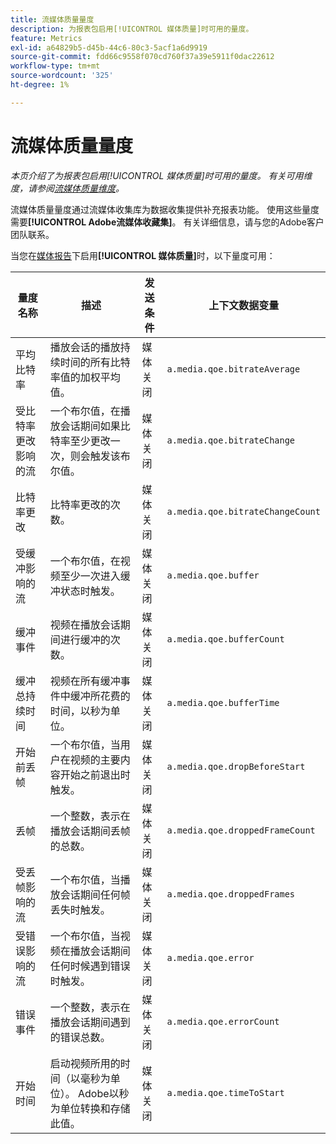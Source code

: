 ```yaml
---
title: 流媒体质量量度
description: 为报表包启用[!UICONTROL 媒体质量]时可用的量度。
feature: Metrics
exl-id: a64829b5-d45b-44c6-80c3-5acf1a6d9919
source-git-commit: fdd66c9558f070cd760f37a39e5911f0dac22612
workflow-type: tm+mt
source-wordcount: '325'
ht-degree: 1%

---
```


# 流媒体质量量度

*本页介绍了为报表包启用[!UICONTROL 媒体质量]时可用的量度。 有关可用维度，请参阅[流媒体质量维度](../dimensions/sm-quality.md)。*

流媒体质量量度通过流媒体收集库为数据收集提供补充报表功能。 使用这些量度需要&#x200B;**[!UICONTROL Adobe流媒体收藏集]**。 有关详细信息，请与您的Adobe客户团队联系。

当您在[媒体报告](/help/admin/admin/c-manage-report-suites/c-edit-report-suites/media-management.md)下启用&#x200B;**[!UICONTROL 媒体质量]**&#x200B;时，以下量度可用：

| 量度名称 | 描述 | 发送条件 | 上下文数据变量 |
| --- | --- | --- | --- |
| 平均比特率 | 播放会话的播放持续时间的所有比特率值的加权平均值。 | 媒体关闭 | `a.media.qoe.bitrateAverage` |
| 受比特率更改影响的流 | 一个布尔值，在播放会话期间如果比特率至少更改一次，则会触发该布尔值。 | 媒体关闭 | `a.media.qoe.bitrateChange` |
| 比特率更改 | 比特率更改的次数。 | 媒体关闭 | `a.media.qoe.bitrateChangeCount` |
| 受缓冲影响的流 | 一个布尔值，在视频至少一次进入缓冲状态时触发。 | 媒体关闭 | `a.media.qoe.buffer` |
| 缓冲事件 | 视频在播放会话期间进行缓冲的次数。 | 媒体关闭 | `a.media.qoe.bufferCount` |
| 缓冲总持续时间 | 视频在所有缓冲事件中缓冲所花费的时间，以秒为单位。 | 媒体关闭 | `a.media.qoe.bufferTime` |
| 开始前丢帧 | 一个布尔值，当用户在视频的主要内容开始之前退出时触发。 | 媒体关闭 | `a.media.qoe.dropBeforeStart` |
| 丢帧 | 一个整数，表示在播放会话期间丢帧的总数。 | 媒体关闭 | `a.media.qoe.droppedFrameCount` |
| 受丢帧影响的流 | 一个布尔值，当播放会话期间任何帧丢失时触发。 | 媒体关闭 | `a.media.qoe.droppedFrames` |
| 受错误影响的流 | 一个布尔值，当视频在播放会话期间任何时候遇到错误时触发。 | 媒体关闭 | `a.media.qoe.error` |
| 错误事件 | 一个整数，表示在播放会话期间遇到的错误总数。 | 媒体关闭 | `a.media.qoe.errorCount` |
| 开始时间 | 启动视频所用的时间（以毫秒为单位）。 Adobe以秒为单位转换和存储此值。 | 媒体关闭 | `a.media.qoe.timeToStart` |
